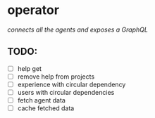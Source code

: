 # operator

_connects all the agents and exposes a GraphQL_

## TODO:
* [ ] help get
* [ ] remove help from projects
* [ ] experience with circular dependency
* [ ] users with circular dependencies
* [ ] fetch agent data
* [ ] cache fetched data
